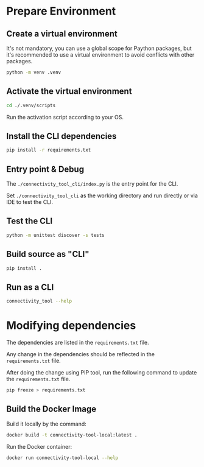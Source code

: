 # Prepare Environment

## Create a virtual environment

It's not mandatory, you can use a global scope for Paython packages, but it's recommended to use a virtual environment to avoid conflicts with other packages.

```bash
python -m venv .venv
```

## Activate the virtual environment

```bash
cd ./.venv/scripts
```
Run the activation script according to your OS.

## Install the CLI dependencies

```bash
pip install -r requirements.txt
```

## Entry point & Debug
The `./connectivity_tool_cli/index.py` is the entry point for the CLI. 

Set `./connectivity_tool_cli` as the working directory and run directly or via IDE to test the CLI.

## Test the CLI

```bash
python -m unittest discover -s tests
```


## Build source as "CLI"

```bash
pip install .
```

## Run as a CLI

```bash
connectivity_tool --help
```

# Modifying dependencies 

The dependencies are listed in the `requirements.txt` file.

Any change in the dependencies should be reflected in the `requirements.txt` file.

After doing the change using PIP tool, run the following command to update the `requirements.txt` file.

```bash
pip freeze > requirements.txt
```

## Build the Docker Image

Build it locally by the command:
```bash
docker build -t connectivity-tool-local:latest .
```

Run the Docker container:
```bash
docker run connectivity-tool-local --help
```
